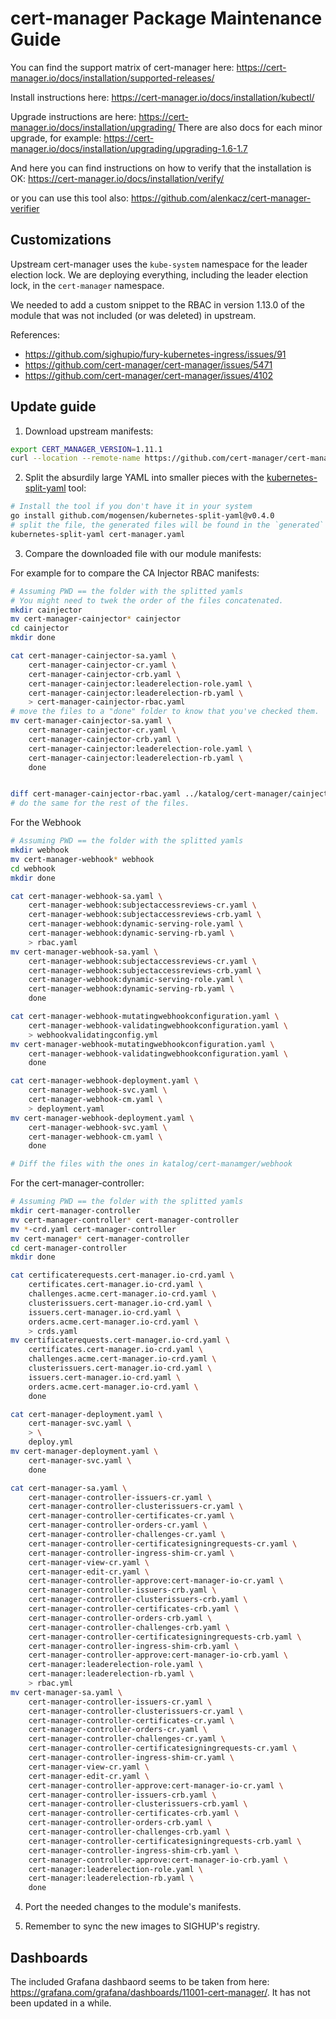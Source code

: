 # cert-manager Package Maintenance Guide

You can find the support matrix of cert-manager here:
<https://cert-manager.io/docs/installation/supported-releases/>

Install instructions here:
<https://cert-manager.io/docs/installation/kubectl/>

Upgrade instructions are here:
<https://cert-manager.io/docs/installation/upgrading/>
There are also docs for each minor upgrade, for example:
<https://cert-manager.io/docs/installation/upgrading/upgrading-1.6-1.7>

And here you can find instructions on how to verify that the installation is OK:
<https://cert-manager.io/docs/installation/verify/>

or you can use this tool also:
<https://github.com/alenkacz/cert-manager-verifier>

## Customizations

Upstream cert-manager uses the `kube-system` namespace for the leader election lock. We are deploying everything, including the leader election lock, in the `cert-manager` namespace.

We needed to add a custom snippet to the RBAC in version 1.13.0 of the module that was not included (or was deleted) in upstream.

References:

- <https://github.com/sighupio/fury-kubernetes-ingress/issues/91>
- <https://github.com/cert-manager/cert-manager/issues/5471>
- <https://github.com/cert-manager/cert-manager/issues/4102>

## Update guide

1. Download upstream manifests:

```bash
export CERT_MANAGER_VERSION=1.11.1
curl --location --remote-name https://github.com/cert-manager/cert-manager/releases/download/v${CERT_MANAGER_VERSION}/cert-manager.yaml
```

2. Split the absurdily large YAML into smaller pieces with the [kubernetes-split-yaml](github.com/mogensen/kubernetes-split-yaml) tool:

```bash
# Install the tool if you don't have it in your system
go install github.com/mogensen/kubernetes-split-yaml@v0.4.0
# split the file, the generated files will be found in the `generated` folder
kubernetes-split-yaml cert-manager.yaml
```

3. Compare the downloaded file with our module manifests:

For example for to compare the CA Injector RBAC manifests:

```bash
# Assuming PWD == the folder with the splitted yamls
# You might need to twek the order of the files concatenated.
mkdir cainjector
mv cert-manager-cainjector* cainjector
cd cainjector
mkdir done

cat cert-manager-cainjector-sa.yaml \
    cert-manager-cainjector-cr.yaml \
    cert-manager-cainjector-crb.yaml \
    cert-manager-cainjector:leaderelection-role.yaml \
    cert-manager-cainjector:leaderelection-rb.yaml \
    > cert-manager-cainjector-rbac.yaml
# move the files to a "done" folder to know that you've checked them.
mv cert-manager-cainjector-sa.yaml \
    cert-manager-cainjector-cr.yaml \
    cert-manager-cainjector-crb.yaml \
    cert-manager-cainjector:leaderelection-role.yaml \
    cert-manager-cainjector:leaderelection-rb.yaml \
    done


diff cert-manager-cainjector-rbac.yaml ../katalog/cert-manager/cainjector/rbac.yaml  # or the tool of your choice.
# do the same for the rest of the files.
```

For the Webhook

```bash
# Assuming PWD == the folder with the splitted yamls
mkdir webhook
mv cert-manager-webhook* webhook
cd webhook
mkdir done

cat cert-manager-webhook-sa.yaml \
    cert-manager-webhook:subjectaccessreviews-cr.yaml \
    cert-manager-webhook:subjectaccessreviews-crb.yaml \
    cert-manager-webhook:dynamic-serving-role.yaml \
    cert-manager-webhook:dynamic-serving-rb.yaml \
    > rbac.yaml
mv cert-manager-webhook-sa.yaml \
    cert-manager-webhook:subjectaccessreviews-cr.yaml \
    cert-manager-webhook:subjectaccessreviews-crb.yaml \
    cert-manager-webhook:dynamic-serving-role.yaml \
    cert-manager-webhook:dynamic-serving-rb.yaml \
    done

cat cert-manager-webhook-mutatingwebhookconfiguration.yaml \
    cert-manager-webhook-validatingwebhookconfiguration.yaml \
    > webhookvalidatingconfig.yml
mv cert-manager-webhook-mutatingwebhookconfiguration.yaml \
    cert-manager-webhook-validatingwebhookconfiguration.yaml \
    done

cat cert-manager-webhook-deployment.yaml \
    cert-manager-webhook-svc.yaml \
    cert-manager-webhook-cm.yaml \
    > deployment.yaml
mv cert-manager-webhook-deployment.yaml \
    cert-manager-webhook-svc.yaml \
    cert-manager-webhook-cm.yaml \
    done

# Diff the files with the ones in katalog/cert-manamger/webhook
```

For the cert-manager-controller:

```bash
# Assuming PWD == the folder with the splitted yamls
mkdir cert-manager-controller
mv cert-manager-controller* cert-manager-controller
mv *-crd.yaml cert-manager-controller
mv cert-manager* cert-manager-controller
cd cert-manager-controller
mkdir done

cat certificaterequests.cert-manager.io-crd.yaml \
    certificates.cert-manager.io-crd.yaml \
    challenges.acme.cert-manager.io-crd.yaml \
    clusterissuers.cert-manager.io-crd.yaml \
    issuers.cert-manager.io-crd.yaml \
    orders.acme.cert-manager.io-crd.yaml \
    > crds.yaml
mv certificaterequests.cert-manager.io-crd.yaml \
    certificates.cert-manager.io-crd.yaml \
    challenges.acme.cert-manager.io-crd.yaml \
    clusterissuers.cert-manager.io-crd.yaml \
    issuers.cert-manager.io-crd.yaml \
    orders.acme.cert-manager.io-crd.yaml \
    done

cat cert-manager-deployment.yaml \
    cert-manager-svc.yaml \
    > \
    deploy.yml
mv cert-manager-deployment.yaml \
    cert-manager-svc.yaml \
    done

cat cert-manager-sa.yaml \
    cert-manager-controller-issuers-cr.yaml \
    cert-manager-controller-clusterissuers-cr.yaml \
    cert-manager-controller-certificates-cr.yaml \
    cert-manager-controller-orders-cr.yaml \
    cert-manager-controller-challenges-cr.yaml \
    cert-manager-controller-certificatesigningrequests-cr.yaml \
    cert-manager-controller-ingress-shim-cr.yaml \
    cert-manager-view-cr.yaml \
    cert-manager-edit-cr.yaml \
    cert-manager-controller-approve:cert-manager-io-cr.yaml \
    cert-manager-controller-issuers-crb.yaml \
    cert-manager-controller-clusterissuers-crb.yaml \
    cert-manager-controller-certificates-crb.yaml \
    cert-manager-controller-orders-crb.yaml \
    cert-manager-controller-challenges-crb.yaml \
    cert-manager-controller-certificatesigningrequests-crb.yaml \
    cert-manager-controller-ingress-shim-crb.yaml \
    cert-manager-controller-approve:cert-manager-io-crb.yaml \
    cert-manager:leaderelection-role.yaml \
    cert-manager:leaderelection-rb.yaml \
    > rbac.yml
mv cert-manager-sa.yaml \
    cert-manager-controller-issuers-cr.yaml \
    cert-manager-controller-clusterissuers-cr.yaml \
    cert-manager-controller-certificates-cr.yaml \
    cert-manager-controller-orders-cr.yaml \
    cert-manager-controller-challenges-cr.yaml \
    cert-manager-controller-certificatesigningrequests-cr.yaml \
    cert-manager-controller-ingress-shim-cr.yaml \
    cert-manager-view-cr.yaml \
    cert-manager-edit-cr.yaml \
    cert-manager-controller-approve:cert-manager-io-cr.yaml \
    cert-manager-controller-issuers-crb.yaml \
    cert-manager-controller-clusterissuers-crb.yaml \
    cert-manager-controller-certificates-crb.yaml \
    cert-manager-controller-orders-crb.yaml \
    cert-manager-controller-challenges-crb.yaml \
    cert-manager-controller-certificatesigningrequests-crb.yaml \
    cert-manager-controller-ingress-shim-crb.yaml \
    cert-manager-controller-approve:cert-manager-io-crb.yaml \
    cert-manager:leaderelection-role.yaml \
    cert-manager:leaderelection-rb.yaml \
    done
```

4. Port the needed changes to the module's manifests.

5. Remember to sync the new images to SIGHUP's registry.

## Dashboards

The included Grafana dashbaord seems to be taken from here: <https://grafana.com/grafana/dashboards/11001-cert-manager/>. It has not been updated in a while.
